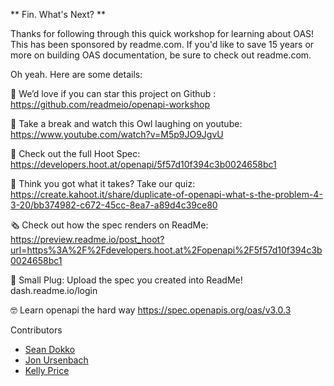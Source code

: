 ** Fin. What's Next? **

Thanks for following through this quick workshop for learning about OAS! This has been sponsored by readme.com. If you'd like to save 15 years or more on building OAS documentation, be sure to check out readme.com. 

Oh yeah. Here are some details:

💫 We’d love if you can star this project on Github : https://github.com/readmeio/openapi-workshop

🦉 Take a break and watch this Owl laughing on youtube: https://www.youtube.com/watch?v=M5p9JO9JgvU

📄 Check out the full Hoot Spec: https://developers.hoot.at/openapi/5f57d10f394c3b0024658bc1

🧪 Think you got what it takes? Take our quiz: https://create.kahoot.it/share/duplicate-of-openapi-what-s-the-problem-4-3-20/bb374982-c672-45cc-8ea7-a89d4c39ce80

🗞 Check out how the spec renders on ReadMe: https://preview.readme.io/post_hoot?url=https%3A%2F%2Fdevelopers.hoot.at%2Fopenapi%2F5f57d10f394c3b0024658bc1

🔌 Small Plug: Upload the spec you created into ReadMe! dash.readme.io/login

🤓 Learn openapi the hard way
https://spec.openapis.org/oas/v3.0.3


Contributors

- [Sean Dokko](https://github.com/dok)
- [Jon Ursenbach](https://github.com/erunion)
- [Kelly Price](https://github.com/kellyjosephprice)
